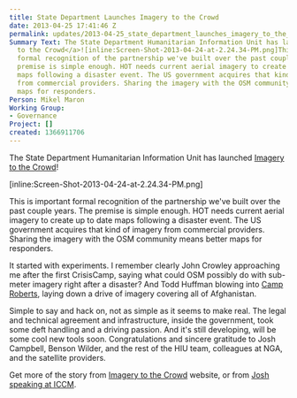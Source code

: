 ```yaml
---
title: State Department Launches Imagery to the Crowd
date: 2013-04-25 17:41:46 Z
permalink: updates/2013-04-25_state_department_launches_imagery_to_the_crowd
Summary Text: The State Department Humanitarian Information Unit has launched <a href="https://hiu.state.gov/ittc/ittc.aspx">Imagery
  to the Crowd</a>![inline:Screen-Shot-2013-04-24-at-2.24.34-PM.png]This is important
  formal recognition of the partnership we've built over the past couple years. The
  premise is simple enough. HOT needs current aerial imagery to create up to date
  maps following a disaster event. The US government acquires that kind of imagery
  from commercial providers. Sharing the imagery with the OSM community means better
  maps for responders.
Person: Mikel Maron
Working Group:
- Governance
Project: []
created: 1366911706
---
```


The State Department Humanitarian Information Unit has launched <a href="https://hiu.state.gov/ittc/ittc.aspx">Imagery to the Crowd</a>!

[inline:Screen-Shot-2013-04-24-at-2.24.34-PM.png]

This is important formal recognition of the partnership we've built over the past couple years. The premise is simple enough. HOT needs current aerial imagery to create up to date maps following a disaster event. The US government acquires that kind of imagery from commercial providers. Sharing the imagery with the OSM community means better maps for responders.

It started with experiments. I remember clearly John Crowley approaching me after the first CrisisCamp, saying what could OSM possibly do with sub-meter imagery right after a disaster? And Todd Huffman blowing into <a href="http://brainoff.com/weblog/2009/08/10/1410">Camp Roberts</a>, laying down a drive of imagery covering all of Afghanistan.

Simple to say and hack on, not as simple as it seems to make real. The legal and technical agreement and infrastructure, inside the government, took some deft handling and a driving passion. And it's still developing, will be some cool new tools soon. Congratulations and sincere gratitude to Josh Campbell, Benson Wilder, and the rest of the HIU team, colleagues at NGA, and the satellite providers.

Get more of the story from <a href="https://hiu.state.gov/ittc/ittc.aspx">Imagery to the Crowd</a> website, or from <a href="http://www.youtube.com/watch?v=zVfDhya2FQ8">Josh speaking at ICCM</a>.

